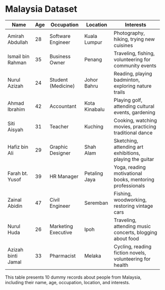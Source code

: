 # Malaysia Dataset

| Name               | Age | Occupation          | Location        | Interests                                                   |
|--------------------|-----|---------------------|-----------------|-------------------------------------------------------------|
| Amirah Abdullah   | 28  | Software Engineer   | Kuala Lumpur    | Photography, hiking, trying new cuisines                    |
| Ismail bin Rahman | 35  | Business Owner      | Penang          | Traveling, fishing, volunteering for community events       |
| Nurul Azizah      | 24  | Student (Medicine)  | Johor Bahru     | Reading, playing badminton, exploring nature trails         |
| Ahmad Ibrahim     | 42  | Accountant          | Kota Kinabalu   | Playing golf, attending cultural events, gardening          |
| Siti Aisyah       | 31  | Teacher             | Kuching         | Cooking, watching movies, practicing traditional dance      |
| Hafiz bin Ali     | 29  | Graphic Designer    | Shah Alam       | Sketching, attending art exhibitions, playing the guitar    |
| Farah bt. Yusof   | 39  | HR Manager          | Petaling Jaya   | Yoga, reading motivational books, mentoring professionals   |
| Zainal Abidin     | 47  | Civil Engineer      | Seremban        | Fishing, woodworking, restoring vintage cars                |
| Nurul Huda        | 26  | Marketing Executive| Ipoh            | Traveling, attending music concerts, blogging about food   |
| Azizah binti Jamal| 33  | Pharmacist          | Melaka          | Cycling, reading fiction novels, volunteering for health   |

This table presents 10 dummy records about people from Malaysia, including their name, age, occupation, location, and interests.

